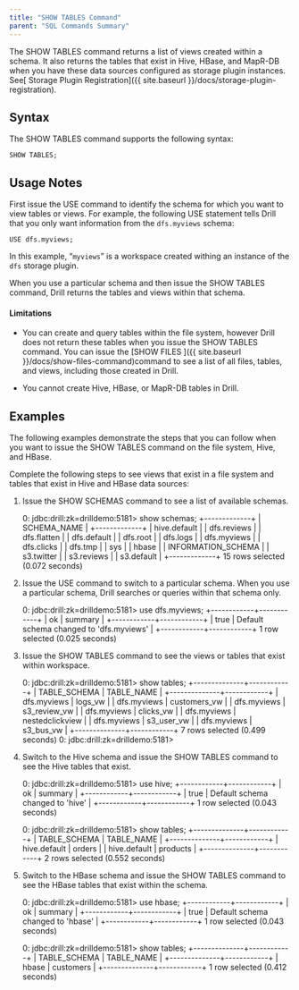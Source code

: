 ```yaml
---
title: "SHOW TABLES Command"
parent: "SQL Commands Summary"
---
```

The SHOW TABLES command returns a list of views created within a schema. It
also returns the tables that exist in Hive, HBase, and MapR-DB when you have
these data sources configured as storage plugin instances. See[ Storage Plugin
Registration]({{ site.baseurl }}/docs/storage-plugin-registration).

## Syntax

The SHOW TABLES command supports the following syntax:

    SHOW TABLES;

## Usage Notes

First issue the USE command to identify the schema for which you want to view
tables or views. For example, the following USE statement tells Drill that you
only want information from the `dfs.myviews` schema:

    USE dfs.myviews;

In this example, “`myviews`” is a workspace created withing an instance of the
`dfs` storage plugin.

When you use a particular schema and then issue the SHOW TABLES command, Drill
returns the tables and views within that schema.

#### Limitations

  * You can create and query tables within the file system, however Drill does not return these tables when you issue the SHOW TABLES command. You can issue the [SHOW FILES ]({{ site.baseurl }}/docs/show-files-command)command to see a list of all files, tables, and views, including those created in Drill. 

  * You cannot create Hive, HBase, or MapR-DB tables in Drill. 

## Examples

The following examples demonstrate the steps that you can follow when you want
to issue the SHOW TABLES command on the file system, Hive, and HBase.  
  
Complete the following steps to see views that exist in a file system and
tables that exist in Hive and HBase data sources:

  1. Issue the SHOW SCHEMAS command to see a list of available schemas.

        0: jdbc:drill:zk=drilldemo:5181> show schemas;
        +-------------+
        | SCHEMA_NAME |
        +-------------+
        | hive.default |
        | dfs.reviews |
        | dfs.flatten |
        | dfs.default |
        | dfs.root  |
        | dfs.logs  |
        | dfs.myviews   |
        | dfs.clicks  |
        | dfs.tmp   |
        | sys       |
        | hbase     |
        | INFORMATION_SCHEMA |
        | s3.twitter  |
        | s3.reviews  |
        | s3.default  |
        +-------------+
        15 rows selected (0.072 seconds)

  2. Issue the USE command to switch to a particular schema. When you use a particular schema, Drill searches or queries within that schema only. 

        0: jdbc:drill:zk=drilldemo:5181> use dfs.myviews;
        +------------+------------+
        |   ok  |  summary   |
        +------------+------------+
        | true      | Default schema changed to 'dfs.myviews' |
        +------------+------------+
        1 row selected (0.025 seconds)

  3. Issue the SHOW TABLES command to see the views or tables that exist within workspace.

        0: jdbc:drill:zk=drilldemo:5181> show tables;
        +--------------+------------+
        | TABLE_SCHEMA | TABLE_NAME |
        +--------------+------------+
        | dfs.myviews   | logs_vw   |
        | dfs.myviews   | customers_vw |
        | dfs.myviews   | s3_review_vw |
        | dfs.myviews   | clicks_vw  |
        | dfs.myviews   | nestedclickview |
        | dfs.myviews   | s3_user_vw |
        | dfs.myviews   | s3_bus_vw  |
        +--------------+------------+
        7 rows selected (0.499 seconds)
        0: jdbc:drill:zk=drilldemo:5181>

  4. Switch to the Hive schema and issue the SHOW TABLES command to see the Hive tables that exist.

        0: jdbc:drill:zk=drilldemo:5181> use hive;
        +------------+------------+
        |   ok  |  summary   |
        +------------+------------+
        | true      | Default schema changed to 'hive' |
        +------------+------------+
        1 row selected (0.043 seconds)
         
        0: jdbc:drill:zk=drilldemo:5181> show tables;
        +--------------+------------+
        | TABLE_SCHEMA | TABLE_NAME |
        +--------------+------------+
        | hive.default | orders     |
        | hive.default | products   |
        +--------------+------------+
        2 rows selected (0.552 seconds)

  5. Switch to the HBase schema and issue the SHOW TABLES command to see the HBase tables that exist within the schema.

        0: jdbc:drill:zk=drilldemo:5181> use hbase;
        +------------+------------+
        |   ok  |  summary   |
        +------------+------------+
        | true      | Default schema changed to 'hbase' |
        +------------+------------+
        1 row selected (0.043 seconds)
         
         
        0: jdbc:drill:zk=drilldemo:5181> show tables;
        +--------------+------------+
        | TABLE_SCHEMA | TABLE_NAME |
        +--------------+------------+
        | hbase     | customers  |
        +--------------+------------+
        1 row selected (0.412 seconds)

  

  

